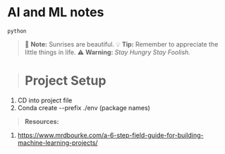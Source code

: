 # AI and ML notes

 `python`

> :memo: **Note:** Sunrises are beautiful.
> :bulb: **Tip:** Remember to appreciate the little things in life.
> :warning: **Warning:** *Stay Hungry Stay Foolish.*


> # Project Setup

1. CD into project file
2. Conda create --prefix ./env (package names)











> **Resources:**

1. <https://www.mrdbourke.com/a-6-step-field-guide-for-building-machine-learning-projects/>
